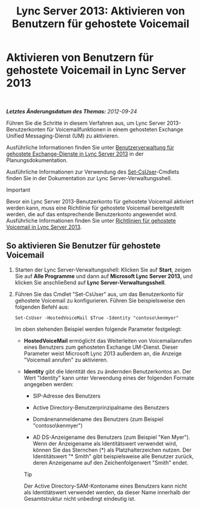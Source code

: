 ﻿---
title: 'Lync Server 2013: Aktivieren von Benutzern für gehostete Voicemail'
TOCTitle: Aktivieren von Benutzern für gehostete Voicemail
ms:assetid: fa559f8f-ef99-43a1-b580-9e998b95efb8
ms:mtpsurl: https://technet.microsoft.com/de-de/library/Gg413062(v=OCS.15)
ms:contentKeyID: 49295969
ms.date: 05/19/2016
mtps_version: v=OCS.15
ms.translationtype: HT
---

# Aktivieren von Benutzern für gehostete Voicemail in Lync Server 2013

 

_**Letztes Änderungsdatum des Themas:** 2012-09-24_

Führen Sie die Schritte in diesem Verfahren aus, um Lync Server 2013-Benutzerkonten für Voicemailfunktionen in einem gehosteten Exchange Unified Messaging-Dienst (UM) zu aktivieren.

Ausführliche Informationen finden Sie unter [Benutzerverwaltung für gehostete Exchange-Dienste in Lync Server 2013](lync-server-2013-hosted-exchange-user-management.md) in der Planungsdokumentation.

Ausführliche Informationen zur Verwendung des [Set-CsUser](https://docs.microsoft.com/en-us/powershell/module/skype/Set-CsUser)-Cmdlets finden Sie in der Dokumentation zur Lync Server-Verwaltungsshell.


> [!IMPORTANT]
> Bevor ein Lync Server 2013-Benutzerkonto für gehostete Voicemail aktiviert werden kann, muss eine Richtlinie für gehostete Voicemail bereitgestellt werden, die auf das entsprechende Benutzerkonto angewendet wird. Ausführliche Informationen finden Sie unter <A href="lync-server-2013-hosted-voice-mail-policies.md">Richtlinien für gehostete Voicemail in Lync Server 2013</A>.



## So aktivieren Sie Benutzer für gehostete Voicemail

1.  Starten der Lync Server-Verwaltungsshell: Klicken Sie auf **Start**, zeigen Sie auf **Alle Programme** und dann auf **Microsoft Lync Server 2013**, und klicken Sie anschließend auf **Lync Server-Verwaltungsshell**.

2.  Führen Sie das Cmdlet "Set-CsUser" aus, um das Benutzerkonto für gehostete Voicemail zu konfigurieren. Führen Sie beispielsweise den folgenden Befehl aus:
    
        Set-CsUser -HostedVoiceMail $True -Identity "contoso\kenmyer"
    
    Im oben stehenden Beispiel werden folgende Parameter festgelegt:
    
      - **HostedVoiceMail** ermöglicht das Weiterleiten von Voicemailanrufen eines Benutzers zum gehosteten Exchange UM-Dienst. Dieser Parameter weist Microsoft Lync 2013 außerdem an, die Anzeige "Voicemail anrufen" zu aktivieren.
    
      - **Identity** gibt die Identität des zu ändernden Benutzerkontos an. Der Wert "Identity" kann unter Verwendung eines der folgenden Formate angegeben werden:
        
          - SIP-Adresse des Benutzers
        
          - Active Directory-Benutzerprinzipalname des Benutzers
        
          - Domänenanmeldename des Benutzers (zum Beispiel "contoso\\kenmyer")
        
          - AD DS-Anzeigename des Benutzers (zum Beispiel "Ken Myer"). Wenn der Anzeigename als Identitätswert verwendet wird, können Sie das Sternchen (\*) als Platzhalterzeichen nutzen. Der Identitätswert "\* Smith" gibt beispielsweise alle Benutzer zurück, deren Anzeigename auf den Zeichenfolgenwert "Smith" endet.
        

        > [!TIP]
        > Der Active Directory-SAM-Kontoname eines Benutzers kann nicht als Identitätswert verwendet werden, da dieser Name innerhalb der Gesamtstruktur nicht unbedingt eindeutig ist.


